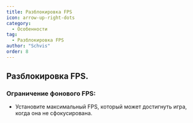 ```yaml
---
title: Разблокировка FPS
icon: arrow-up-right-dots
category:
  - Особенности
tag:
  - Разблокировка FPS
author: "Schvis"
order: 8
---
```


## Разблокировка FPS.
### Ограничение фонового FPS:
- Установите максимальный FPS, который может достигнуть игра, когда она не сфокусирована.
